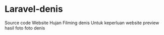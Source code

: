 # Laravel-denis
Source code Website Hujan Filming denis
Untuk keperluan website preview hasil foto foto denis
